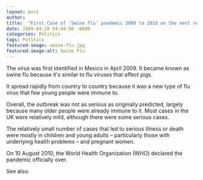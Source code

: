 ```yaml
---
layout: post
author: 
title:  "First Case of 'Swine flu' pandemic 2009 to 2010 on the next sequel to 9/11"
date: 2009-04-18 04:44:00 -0600
categories: Politics
tags: Politics
featured-image: swine-flu.jpg
featured-image-alt: Swine Flu 
---
```

The virus was first identified in Mexico in April 2009. It became known as swine flu because it's similar to flu viruses that affect pigs.

It spread rapidly from country to country because it was a new type of flu virus that few young people were immune to.

Overall, the outbreak was not as serious as originally predicted, largely because many older people were already immune to it. Most cases in the UK were relatively mild, although there were some serious cases.

The relatively small number of cases that led to serious illness or death were mostly in children and young adults – particularly those with underlying health problems – and pregnant women.

On 10 August 2010, the World Health Organization (WHO) declared the pandemic officially over.

See also: 
<a href="http://thenewworldpost.com/politics/2022/02/22/9-11-sequence.html" data-iframely-url></a>
